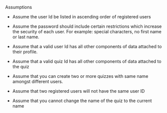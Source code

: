 Assumptions

* Assume the user Id be listed in ascending order of registered users

* Assume the password should include certain restrictions which increase the 
security of each user. For example: special characters, no first name or last 
name.

* Assume that a valid user Id has all other components of data attached to their
profile.

* Assume that a valid quiz Id has all other components of data attached to the 
quiz

* Assume that you can create two or more quizzes with same name amongst 
different users.

* Assume that two registered users will not have the same user ID

* Assume that you cannot change the name of the quiz to the current name

